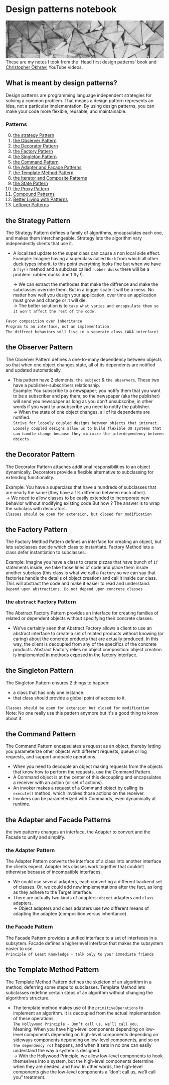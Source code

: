 # Design patterns notebook
![Alt text](banner.jpg?raw=true "Banner")
These are my notes I took from the 'Head first design patterns' book and [Christopher Okhravi](https://www.youtube.com/c/ChristopherOkhravi) YouTube videos. 
## What is meant by design patterns?  
Design patterns are programming language independent strategies for solving a common problem. That means a design pattern represents an idea, not a particular implementation. By using design patterns, you can make your code more flexible, reusable, and maintainable.    
### Patterns
0. [the strategy Pattern](#the-Strategy-Pattern)
1. [the Observer Pattern](#the-Observer-Pattern)
2. [the Decorator Pattern](#the-Decorator-Pattern)
3. [the Factory Pattern](#the-Factory-Pattern)
4. [the Singleton Pattern](#the-Singleton-Pattern)
5. [the Command Pattern](#the-Command-Pattern)
6. [the Adapter and Facade Patterns](#the-Adapter-and-Facade-Patterns)
7. [the Template Method Pattern](#the-Template-Method-Pattern)
8. [the Iterator and Composite Patterns](#the-Iterator-and-Composite-Patterns)
9. [the State Pattern](#the-State-Pattern)
10. [the Proxy Pattern](#the-Proxy-Pattern)
11. [Compound Patterns](#Compound-Patterns)
12. [Better Living with Patterns](#Better-Living-with-Patterns)
13. [Leftover Patterns](#Leftover-Patterns)

## the Strategy Pattern  
The Strategy Pattern defines a family of algorithms, encapsulates each one, and makes them interchangeable. Strategy lets the algorithm vary independently clients that use it.  
* A localized update to the super class can cause a non local side effect.  
Example: Imagine having a superclass called `Duck` from which all other duck types inherit. to this point everything looks fine but when we have a `fly()` method and a subclass called `rubber ducks` there will be a problem: rubber ducks don't fly !).    

    → We can extract the methodes that make the diffrence and make the subclasses override them, But in a bigger scale it will be a mess. No matter how well you design your application, over time an application must grow and change or it will die.    
    → The better solution is to `take what varies and encapsulate them so it won't affect the rest of the code.`

`Favor composition over inheritance`    
`Program to an interface, not an implementation.`  
`The diffrent behaviors will live in a seperate class (AKA interface)`  

## the Observer Pattern  
The Observer Pattern defines a one-to-many dependency between objects so that when one object changes state, all of its dependents are notified and updated automatically.

* This pattern have 2 elements: `the subject` & `the observers`. These two have a publisher-subscribers relationship.  
Example: You subscribe to a newspaper; you notify them that you want to be a subscriber and pay them; so the newspaper (aka the publisher) will send you newspaper as long as you don't unsubscribe; in other words if you want to unsubscribe you need to notify the publisher.    
    → When the state of one object changes, all of its dependents are notified.  
`Strive for loosely coupled designs between objects that interact.`  
`Loosely coupled designs allow us to build flexible OO systems that can handle change because they minimize the interdependency between objects.`

## the Decorator Pattern  
The Decorator Pattern attaches additional responsibilities to an object dynamically. Decorators provide a flexible alternative to subclassing for extending functionality.  

Example: You have a superclass that have a hundreds of subclasses that are nearly the same (they have a 1% diffrence between each other).  
    → We need to allow classes to be easily extended to incorporate new behavior without modifying existing code But how ? The answer is to wrap the subclass with decorators.  
`Classes should be open for extension, but closed for modification` 

## the Factory Pattern  
The Factory Method Pattern defines an interface for creating an object, but lets subclasses decide which class to instantiate. Factory Method lets a class defer instantiation to subclasses.  

Example: Imagine you have a class to create pizzas that have bunch of `If` statements inside, we take those lines of code and place them inside another subclass (this class is what we call a `Factory` so we can say that factories handle the details of object creation) and call it inside our class. This will abstract the code and make it easier to read and understand.  
`Depend upon abstractions. Do not depend upon concrete classes`  
### the `abstract` Factory Pattern  
The Abstract Factory Pattern provides an interface for creating families of related or dependent objects without specifying their concrete classes.  

* We’ve certainly seen that Abstract Factory allows a client to use an abstract interface to create a set of related products without knowing (or caring) about the concrete products that are actually produced. In this way, the client is decoupled from any of the specifics of the concrete products. Abstract Factory relies on object composition: object creation is implemented in methods exposed in the factory interface.    

## the Singleton Pattern    
The Singleton Pattern ensures 2 things to happen:  
* a class that has only one instance.  
* that class should provide a global point of access to it.  

`Classes should be open for extension but closed for modification`  
Note: No one really use this pattern anymore but it's a good thing to know about it.  

## the Command Pattern  
The Command Pattern encapsulates a request as an object, thereby letting you parameterize other objects with different requests, queue or log requests, and support undoable operations.  
* When you need to decouple an object making requests from the objects that know how to perform the requests, use the Command Pattern.  
* A Command object is at the center of this decoupling and encapsulates a receiver with an action (or set of actions).  
* An invoker makes a request of a Command object by calling its `execute()` method, which invokes those actions on the receiver.  
* Invokers can be parameterized with Commands, even dynamically at runtime.  

## the Adapter and Facade Patterns  
the two patterns changes an interface, the Adapter to convert and the Facade to unify and simplify.  
### the Adapter Pattern  
The Adapter Pattern converts the interface of a class into another interface the clients expect. Adapter lets classes work together that couldn’t otherwise because of incompatible interfaces.  
* We could use several adapters, each converting a different backend set of classes. Or, we could add new implementations after the fact, as long as they adhere to the Target interface.  
* There are actually two kinds of adapters: `object` adapters and `class` adapters.  
    → Object adapters and class adapters use two different means of adapting the adaptee (composition versus inheritance).  
### the Facade Pattern  
The Facade Pattern provides a unified interface to a set of interfaces in a subsytem. Facade defines a higherlevel interface that makes the subsystem easier to use.  
`Principle of Least Knowledge - talk only to your immediate friends`  
## the Template Method Pattern  
The Template Method Pattern defines the skeleton of an algorithm in a method, deferring some steps to subclasses. Template Method lets subclasses redefine certain steps of an algorithm without changing the algorithm’s structure.  
* The template method makes use of the `primitiveOperations` to implement an algorithm. It is decoupled from the actual implementation of these operations.  
`The Hollywood Principle - Don’t call us, we’ll call you. `  
Meaning: When you have high-level components depending on low-level components depending on high-level components depending on sideways components depending on low-level components, and so on `the dependency rot` happens, and when it sets in no one can easily understand the way a system is designed.  
    → With the Hollywood Principle, we allow low-level components to hook themselves into a system, but the high-level components determine when they are needed, and how. In other words, the high-level components give the low-level components a “don’t call us, we’ll call you” treatment.  
